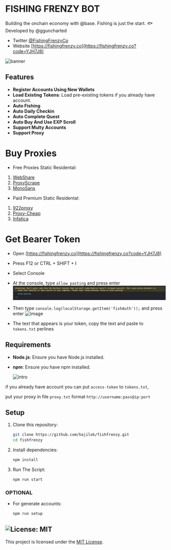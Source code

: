 # FISHING FRENZY BOT

Building the onchain economy with @base. Fishing is just the start. 🐟 Developed by @gguncharted

- Twitter [@FishingFrenzyCo](https://x.com/fishingfrenzyco)
- Website [https://fishingfrenzy.co](https://fishingfrenzy.co?code=YJH7J8)

![banner](image.png)

## Features

- **Register Accounts Using New Wallets**
- **Load Existing Tokens**: Load pre-existing tokens if you already have account.
- **Auto Fishing**
- **Auto Daily Checkin**
- **Auto Complete Quest**
- **Auto Buy And Use EXP Scroll**
- **Support Multy Accounts**
- **Support Proxy**

# Buy Proxies
- Free Proxies Static Residental: 
1. [WebShare](https://www.webshare.io/?referral_code=p7k7whpdu2jg)
2. [ProxyScrape](https://proxyscrape.com/?ref=odk1mmj)
3. [MonoSans](https://github.com/monosans/proxy-list)
- Paid Premium Static Residental:
1. [922proxy](https://www.922proxy.com/register?inviter_code=d03d4fed)
2. [Proxy-Cheap](https://app.proxy-cheap.com/r/JysUiH)
3. [Infatica](https://dashboard.infatica.io/aff.php?aff=544)

# Get Bearer Token
- Open [https://fishingfrenzy.co](https://fishingfrenzy.co?code=YJH7J8)
- Press F12 or CTRL + SHIFT + I
- Select Console
- At the console, type ```allow pasting``` and press enter
![0001](https://github.com/im-hanzou/getgrass_bot/blob/main/pasting.JPG)
- Then type ``console.log(localStorage.getItem('fishAuth'));`` and press enter
![image](https://github.com/user-attachments/assets/5c10dbe3-b909-48eb-aa0d-fa5136c63429)

- The text that appears is your token, copy the text and paste to ``tokens.txt`` perlines

## Requirements
- **Node.js**: Ensure you have Node.js installed.
- **npm**: Ensure you have npm installed.

  ![intro](image-1.png)

if you already have account you can put `access-token` to `tokens.txt`,

put your proxy in file `proxy.txt` format `http://username:pass@ip:port`

## Setup

1. Clone this repository:
   ```bash
   git clone https://github.com/hajilok/fishfrenzy.git
   cd fishfrenzy
   ```
2. Install dependencies:
   ```bash
   npm install
   ```
3. Run The Script:
   ```bash
   npm run start
   ```
### OPTIONAL
- For generate accounts:
  ```bash
  npm run setup
  ```
## ![License: MIT](https://img.shields.io/badge/License-MIT-yellow.svg)

This project is licensed under the [MIT License](LICENSE).
